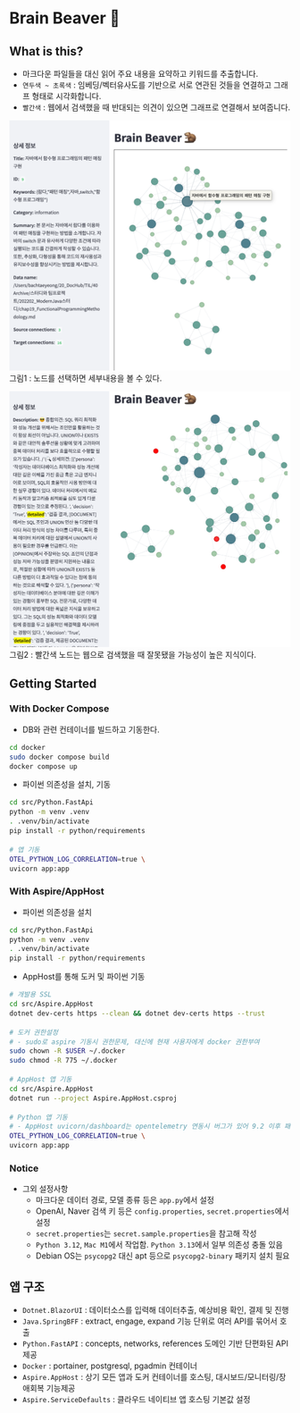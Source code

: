 # Brain Beaver :beaver:
  
## What is this?
  
- 마크다운 파일들을 대신 읽어 주요 내용을 요약하고 키워드를 추출합니다.
- `연두색 ~ 초록색` : 임베딩/벡터유사도를 기반으로 서로 연관된 것들을 연결하고 그래프 형태로 시각화합니다.
- `빨간색` : 웹에서 검색했을 때 반대되는 의견이 있으면 그래프로 연결해서 보여줍니다.
  
![](demo_001.png)
그림1 : 노드를 선택하면 세부내용을 볼 수 있다.
  
![](demo_002.png)
그림2 : 빨간색 노드는 웹으로 검색했을 때 잘못됐을 가능성이 높은 지식이다.
  
  
  
## Getting Started

### With Docker Compose
- DB와 관련 컨테이너를 빌드하고 기동한다.
```bash
cd docker
sudo docker compose build
docker compose up
```
  
- 파이썬 의존성을 설치, 기동
```bash
cd src/Python.FastApi
python -m venv .venv
. .venv/bin/activate
pip install -r python/requirements

# 앱 기동
OTEL_PYTHON_LOG_CORRELATION=true \
uvicorn app:app
```

### With Aspire/AppHost
- 파이썬 의존성을 설치
```bash
cd src/Python.FastApi
python -m venv .venv
. .venv/bin/activate
pip install -r python/requirements
```

- AppHost를 통해 도커 및 파이썬 기동
```bash
# 개발용 SSL
cd src/Aspire.AppHost
dotnet dev-certs https --clean && dotnet dev-certs https --trust

# 도커 권한설정
# - sudo로 aspire 기동시 권한문제, 대신에 현재 사용자에게 docker 권한부여
sudo chown -R $USER ~/.docker
sudo chmod -R 775 ~/.docker

# AppHost 앱 기동
cd src/Aspire.AppHost
dotnet run --project Aspire.AppHost.csproj

# Python 앱 기동
# - AppHost uvicorn/dashboard는 opentelemetry 연동시 버그가 있어 9.2 이후 패치예정
OTEL_PYTHON_LOG_CORRELATION=true \
uvicorn app:app
```


### Notice
- 그외 설정사항
  - 마크다운 데이터 경로, 모델 종류 등은 `app.py`에서 설정
  - OpenAI, Naver 검색 키 등은 `config.properties`, `secret.properties`에서 설정
  - `secret.properties`는 `secret.sample.properties`을 참고해 작성
  - `Python 3.12`, `Mac M1`에서 작업함. `Python 3.13`에서 일부 의존성 충돌 있음
  - Debian OS는 `psycopg2` 대신 apt 등으로 `psycopg2-binary` 패키지 설치 필요


## 앱 구조
- `Dotnet.BlazorUI` : 데이터소스를 입력해 데이터추출, 예상비용 확인, 결제 및 진행
- `Java.SpringBFF` : extract, engage, expand 기능 단위로 여러 API를 묶어서 호출
- `Python.FastAPI` : concepts, networks, references 도메인 기반 단편화된 API 제공
- `Docker` : portainer, postgresql, pgadmin 컨테이너
- `Aspire.AppHost` : 상기 모든 앱과 도커 컨테이너를 호스팅, 대시보드/모니터링/장애회복 기능제공
- `Aspire.ServiceDefaults` : 클라우드 네이티브 앱 호스팅 기본값 설정